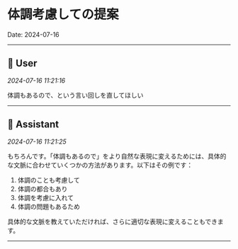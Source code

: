 # 体調考慮しての提案

Date: 2024-07-16

---

## 👤 User
*2024-07-16 11:21:16*

体調もあるので、という言い回しを直してほしい

---

## 🤖 Assistant
*2024-07-16 11:21:25*

もちろんです。「体調もあるので」をより自然な表現に変えるためには、具体的な文脈に合わせていくつかの方法があります。以下はその例です：

1. 体調のことも考慮して
2. 体調の都合もあり
3. 体調を考慮に入れて
4. 体調の問題もあるため

具体的な文脈を教えていただければ、さらに適切な表現に変えることもできます。

---
